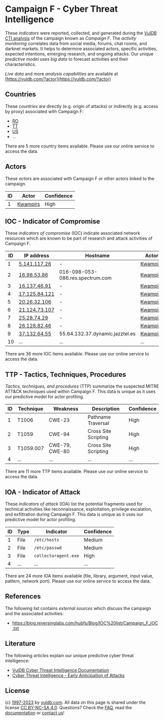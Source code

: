 # Campaign F - Cyber Threat Intelligence

These _indicators_ were reported, collected, and generated during the [VulDB CTI analysis](https://vuldb.com/?kb.cti) of the campaign known as _Campaign F_. The _activity monitoring_ correlates data from social media, forums, chat rooms, and darknet markets. It helps to determine associated actors, specific activities, expected intentions, emerging research, and ongoing attacks. Our unique _predictive model_ uses _big data_ to forecast activities and their characteristics.

_Live data_ and more _analysis capabilities_ are available at [https://vuldb.com/?actor](https://vuldb.com/?actor)

## Countries

These _countries_ are directly (e.g. origin of attacks) or indirectly (e.g. access by proxy) associated with Campaign F:

* [RO](https://vuldb.com/?country.ro)
* [TT](https://vuldb.com/?country.tt)
* [US](https://vuldb.com/?country.us)
* ...

There are 5 more country items available. Please use our online service to access the data.

## Actors

These _actors_ are associated with Campaign F or other actors linked to the campaign.

ID | Actor | Confidence
-- | ----- | ----------
1 | [Kwampirs](https://vuldb.com/?actor.kwampirs) | High

## IOC - Indicator of Compromise

These _indicators of compromise_ (IOC) indicate associated network resources which are known to be part of research and attack activities of Campaign F.

ID | IP address | Hostname | Actor | Confidence
-- | ---------- | -------- | ----- | ----------
1 | [5.141.117.26](https://vuldb.com/?ip.5.141.117.26) | - | [Kwampirs](https://vuldb.com/?actor.kwampirs) | High
2 | [16.98.53.86](https://vuldb.com/?ip.16.98.53.86) | 016-098-053-086.res.spectrum.com | [Kwampirs](https://vuldb.com/?actor.kwampirs) | High
3 | [16.137.46.91](https://vuldb.com/?ip.16.137.46.91) | - | [Kwampirs](https://vuldb.com/?actor.kwampirs) | High
4 | [17.125.84.121](https://vuldb.com/?ip.17.125.84.121) | - | [Kwampirs](https://vuldb.com/?actor.kwampirs) | High
5 | [20.26.32.106](https://vuldb.com/?ip.20.26.32.106) | - | [Kwampirs](https://vuldb.com/?actor.kwampirs) | High
6 | [21.124.73.107](https://vuldb.com/?ip.21.124.73.107) | - | [Kwampirs](https://vuldb.com/?actor.kwampirs) | High
7 | [25.28.74.29](https://vuldb.com/?ip.25.28.74.29) | - | [Kwampirs](https://vuldb.com/?actor.kwampirs) | High
8 | [26.128.82.46](https://vuldb.com/?ip.26.128.82.46) | - | [Kwampirs](https://vuldb.com/?actor.kwampirs) | High
9 | [37.132.64.55](https://vuldb.com/?ip.37.132.64.55) | 55.64.132.37.dynamic.jazztel.es | [Kwampirs](https://vuldb.com/?actor.kwampirs) | High
10 | ... | ... | ... | ...

There are 36 more IOC items available. Please use our online service to access the data.

## TTP - Tactics, Techniques, Procedures

_Tactics, techniques, and procedures_ (TTP) summarize the suspected MITRE ATT&CK techniques used within Campaign F. This data is unique as it uses our predictive model for actor profiling.

ID | Technique | Weakness | Description | Confidence
-- | --------- | -------- | ----------- | ----------
1 | T1006 | CWE-23 | Pathname Traversal | High
2 | T1059 | CWE-94 | Cross Site Scripting | High
3 | T1059.007 | CWE-79, CWE-80 | Cross Site Scripting | High
4 | ... | ... | ... | ...

There are 11 more TTP items available. Please use our online service to access the data.

## IOA - Indicator of Attack

These _indicators of attack_ (IOA) list the potential fragments used for technical activities like reconnaissance, exploitation, privilege escalation, and exfiltration during Campaign F. This data is unique as it uses our predictive model for actor profiling.

ID | Type | Indicator | Confidence
-- | ---- | --------- | ----------
1 | File | `/etc/hosts` | Medium
2 | File | `/etc/passwd` | Medium
3 | File | `collectoragent.exe` | High
4 | ... | ... | ...

There are 24 more IOA items available (file, library, argument, input value, pattern, network port). Please use our online service to access the data.

## References

The following list contains _external sources_ which discuss the campaign and the associated activities:

* https://blog.reversinglabs.com/hubfs/Blog/IOC%20list/Campaign_F_IOC.txt

## Literature

The following _articles_ explain our unique predictive cyber threat intelligence:

* [VulDB Cyber Threat Intelligence Documentation](https://vuldb.com/?kb.cti)
* [Cyber Threat Intelligence - Early Anticipation of Attacks](https://www.scip.ch/en/?labs.20201022)

## License

(c) [1997-2023](https://vuldb.com/?kb.changelog) by [vuldb.com](https://vuldb.com/?kb.about). All data on this page is shared under the license [CC BY-NC-SA 4.0](https://creativecommons.org/licenses/by-nc-sa/4.0/). Questions? Check the [FAQ](https://vuldb.com/?kb.faq), read the [documentation](https://vuldb.com/?kb) or [contact us](https://vuldb.com/?contact)!
